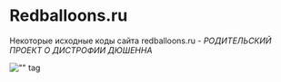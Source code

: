 # Redballoons.ru
Некоторые исходные коды сайта redballoons.ru - *РОДИТЕЛЬСКИЙ ПРОЕКТ О ДИСТРОФИИ ДЮШЕННА*

!["" tag](https://github.com/Teplitsa/redballoons/blob/master/Image_01.jpg)
